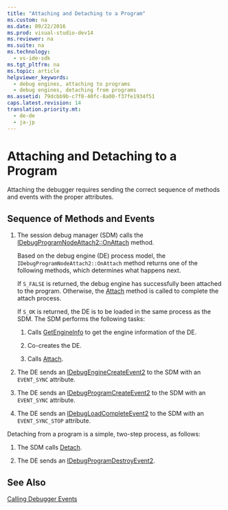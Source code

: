 ```yaml
---
title: "Attaching and Detaching to a Program"
ms.custom: na
ms.date: 09/22/2016
ms.prod: visual-studio-dev14
ms.reviewer: na
ms.suite: na
ms.technology: 
  - vs-ide-sdk
ms.tgt_pltfrm: na
ms.topic: article
helpviewer_keywords: 
  - debug engines, attaching to programs
  - debug engines, detaching from programs
ms.assetid: 79dcbb9b-c7f8-40fc-8a00-f37fe1934f51
caps.latest.revision: 14
translation.priority.mt: 
  - de-de
  - ja-jp
---
```

# Attaching and Detaching to a Program
Attaching the debugger requires sending the correct sequence of methods and events with the proper attributes.  
  
## Sequence of Methods and Events  
  
1.  The session debug manager (SDM) calls the [IDebugProgramNodeAttach2::OnAttach](../vs140/idebugprogramnodeattach2--onattach.md) method.  
  
     Based on the debug engine (DE) process model, the `IDebugProgramNodeAttach2::OnAttach` method returns one of the following methods, which determines what happens next.  
  
     If `S_FALSE` is returned, the debug engine has successfully been attached to the program. Otherwise, the [Attach](../vs140/idebugengine2--attach.md) method is called to complete the attach process.  
  
     If `S_OK` is returned, the DE is to be loaded in the same process as the SDM. The SDM performs the following tasks:  
  
    1.  Calls [GetEngineInfo](../vs140/idebugprogramnode2--getengineinfo.md) to get the engine information of the DE.  
  
    2.  Co-creates the DE.  
  
    3.  Calls [Attach](../vs140/idebugengine2--attach.md).  
  
2.  The DE sends an [IDebugEngineCreateEvent2](../vs140/idebugenginecreateevent2.md) to the SDM with an `EVENT_SYNC` attribute.  
  
3.  The DE sends an [IDebugProgramCreateEvent2](../vs140/idebugprogramcreateevent2.md) to the SDM with an `EVENT_SYNC` attribute.  
  
4.  The DE sends an [IDebugLoadCompleteEvent2](../vs140/idebugloadcompleteevent2.md) to the SDM with an `EVENT_SYNC_STOP` attribute.  
  
 Detaching from a program is a simple, two-step process, as follows:  
  
1.  The SDM calls [Detach](../vs140/idebugprogram2--detach.md).  
  
2.  The DE sends an [IDebugProgramDestroyEvent2](../vs140/idebugprogramdestroyevent2.md).  
  
## See Also  
 [Calling Debugger Events](../vs140/calling-debugger-events.md)